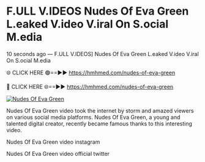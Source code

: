 # F.ULL V.IDEOS Nudes Of Eva Green L.eaked V.ideo V.iral On S.ocial M.edia

10 seconds ago — F.ULL V.IDEOS] Nudes Of Eva Green L.eaked V.ideo V.iral On S.ocial M.edia

🌐 CLICK HERE 🟢==►► https://hmhmed.com/nudes-of-eva-green

🔴 CLICK HERE 🌐==►► https://hmhmed.com/nudes-of-eva-green

[![Nudes Of Eva Green](https://i.imgur.com/dJHk4Zq.gif)](https://hmhmed.com/nudes-of-eva-green)

Nudes Of Eva Green video took the internet by storm and amazed viewers on various social media platforms. Nudes Of Eva Green, a young and talented digital creator, recently became famous thanks to this interesting video.

Nudes Of Eva Green video instagram

Nudes Of Eva Green video official twitter